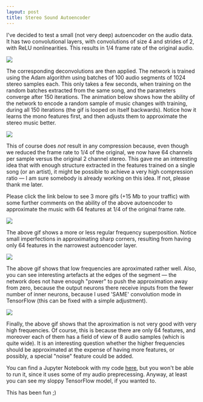 ```yaml
---
layout: post
title: Stereo Sound Autoencoder
---
```


I've decided to test a small (not very deep) autoencoder on the audio data.
It has two convolutional layers, with convolutions of size 4 and strides of 2,
with ReLU nonlinearities. This results in 1/4 frame rate of the original audio.

<img src="{{ site.baseurl}}/media/img/StereoAutoencoder.png" />

The corresponding deconvolutions are then applied.
The network is trained using the Adam algorithm using batches of 100 audio
segments of 1024 stereo samples each. This only takes a few seconds, when
training on the random batches extracted from the same song, and
the parameters converge after 150 iterations. The animation below shows
how the ability of the network to encode a random sample of music
changes with training, during all 150 iterations (the gif is looped on
itself backwards). Notice how it learns the mono features first, and
then adjusts them to approximate the stereo music better.

<img src="{{ site.baseurl}}/media/img/StereoAutoencoder1.gif" />

This of course does <em>not</em> result in any compression because,
even though we reduced the frame rate to 1/4 of the original, we now
have 64 channels per sample versus the original 2 channel stereo.
This gave me an interesting idea that with enough structure extracted
in the features trained on a single song (or an artist), it might be
possible to achieve a very high compression ratio &mdash; I am sure
somebody is already working on this idea. If not, please thank me later.

Please click the link below to see 3 more gifs (+15 Mb to your traffic)
with some further comments on the ability of the above autoencoder to
approximate the music with 64 features at 1/4 of the original frame rate.

<!--more-->

<img src="{{ site.baseurl}}/media/img/StereoAutoencoder2.gif" />

The above gif shows a more or less regular frequency superposition.
Notice small imperfections in approximating sharp corners, resulting
from having only 64 features in the narrowest autoencoder layer.

<img src="{{ site.baseurl}}/media/img/StereoAutoencoder3.gif" />

The above gif shows that low frequencies are aproximated rather well.
Also, you can see interesting artefacts at the edges of the segment
&mdash; the network does not have enough "power" to push the
approximation away from zero, because the output neurons there
receive inputs from the fewer number of inner neurons, because
I used 'SAME' convolution mode in TensorFlow (this can
be fixed with a simple adjustment).

<img src="{{ site.baseurl}}/media/img/StereoAutoencoder4.gif" />

Finally, the above gif shows that the aproximation is not very good
with very high frequencies. Of course, this is because there are only
64 features, and moreover each of them has a field of view of 8 audio
samples (which is quite wide). 
It is an interesting question whether the higher frequencies 
should be approximated
at the expense of having more features, or possibly, a special "noise"
feature could be added.

You can find a Jupyter Notebook with my code
<a href="https://gist.github.com/akuz/0039b1d4c5ee261634bc7b294ef33c35">here</a>,
but you won't be able to run it, since it uses some of my audio preprecessing.
Anyway, at least you can see my sloppy TensorFlow model, if you wanted to.

This has been fun ;)

